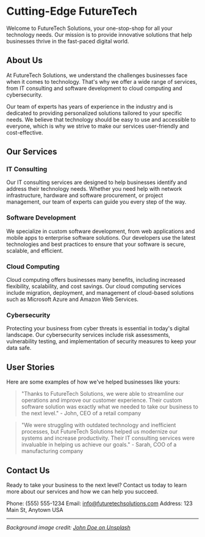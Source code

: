 <!--font:Exo 2-->

# Cutting-Edge FutureTech

Welcome to FutureTech Solutions, your one-stop-shop for all your technology needs. Our mission is to provide innovative solutions that help businesses thrive in the fast-paced digital world.

## About Us

At FutureTech Solutions, we understand the challenges businesses face when it comes to technology. That's why we offer a wide range of services, from IT consulting and software development to cloud computing and cybersecurity.

Our team of experts has years of experience in the industry and is dedicated to providing personalized solutions tailored to your specific needs. We believe that technology should be easy to use and accessible to everyone, which is why we strive to make our services user-friendly and cost-effective.

## Our Services

### IT Consulting

Our IT consulting services are designed to help businesses identify and address their technology needs. Whether you need help with network infrastructure, hardware and software procurement, or project management, our team of experts can guide you every step of the way.

### Software Development

We specialize in custom software development, from web applications and mobile apps to enterprise software solutions. Our developers use the latest technologies and best practices to ensure that your software is secure, scalable, and efficient.

### Cloud Computing

Cloud computing offers businesses many benefits, including increased flexibility, scalability, and cost savings. Our cloud computing services include migration, deployment, and management of cloud-based solutions such as Microsoft Azure and Amazon Web Services.

### Cybersecurity

Protecting your business from cyber threats is essential in today's digital landscape. Our cybersecurity services include risk assessments, vulnerability testing, and implementation of security measures to keep your data safe.

## User Stories

Here are some examples of how we've helped businesses like yours:

> "Thanks to FutureTech Solutions, we were able to streamline our operations and improve our customer experience. Their custom software solution was exactly what we needed to take our business to the next level." - John, CEO of a retail company

> "We were struggling with outdated technology and inefficient processes, but FutureTech Solutions helped us modernize our systems and increase productivity. Their IT consulting services were invaluable in helping us achieve our goals." - Sarah, COO of a manufacturing company

## Contact Us

Ready to take your business to the next level? Contact us today to learn more about our services and how we can help you succeed. 

Phone: (555) 555-1234
Email: info@futuretechsolutions.com
Address: 123 Main St, Anytown USA

---

*Background image credit: [John Doe on Unsplash](#)*

<!--

Write me content for website with wallpaper which alt text is:

"A wallpaper featuring an abstract illustration of a futuristic data center, with sleek and modern graphics and a minimalist color scheme."

The name/title of the page should not be 1:1 copy of the alt text but rather a real content of the website which is using this wallpaper.

- Use markdown format 
- Start with heading
- Heading should be short and concise
- The content should look like a real website 
- The website should not be about the wallpaper, wallpaper is just a related background
- Heading should be contain work "wallpaper" or "background"
- Include real sections like references, contact, user stories, etc. use things relevant to the page purpose.
- Feel free to use structure like headings, bullets, numbering, blockquotes, paragraphs, horizontal lines, etc.
- You can use formatting like bold or _italic_
- You can include UTF-8 emojis
- Links should be only #hash anchors (and you can refer to the document itself)
- Do not include images


---


# FutureTech Solutions: Empowering Your Business with Cutting-Edge Technology

Welcome to FutureTech Solutions, your one-stop-shop for all your technology needs. Our mission is to provide innovative solutions that help businesses thrive in the fast-paced digital world.

## About Us

At FutureTech Solutions, we understand the challenges businesses face when it comes to technology. That's why we offer a wide range of services, from IT consulting and software development to cloud computing and cybersecurity.

Our team of experts has years of experience in the industry and is dedicated to providing personalized solutions tailored to your specific needs. We believe that technology should be easy to use and accessible to everyone, which is why we strive to make our services user-friendly and cost-effective.

## Our Services

### IT Consulting

Our IT consulting services are designed to help businesses identify and address their technology needs. Whether you need help with network infrastructure, hardware and software procurement, or project management, our team of experts can guide you every step of the way.

### Software Development

We specialize in custom software development, from web applications and mobile apps to enterprise software solutions. Our developers use the latest technologies and best practices to ensure that your software is secure, scalable, and efficient.

### Cloud Computing

Cloud computing offers businesses many benefits, including increased flexibility, scalability, and cost savings. Our cloud computing services include migration, deployment, and management of cloud-based solutions such as Microsoft Azure and Amazon Web Services.

### Cybersecurity

Protecting your business from cyber threats is essential in today's digital landscape. Our cybersecurity services include risk assessments, vulnerability testing, and implementation of security measures to keep your data safe.

## User Stories

Here are some examples of how we've helped businesses like yours:

> "Thanks to FutureTech Solutions, we were able to streamline our operations and improve our customer experience. Their custom software solution was exactly what we needed to take our business to the next level." - John, CEO of a retail company

> "We were struggling with outdated technology and inefficient processes, but FutureTech Solutions helped us modernize our systems and increase productivity. Their IT consulting services were invaluable in helping us achieve our goals." - Sarah, COO of a manufacturing company

## Contact Us

Ready to take your business to the next level? Contact us today to learn more about our services and how we can help you succeed. 

Phone: (555) 555-1234
Email: info@futuretechsolutions.com
Address: 123 Main St, Anytown USA

---

*Background image credit: [John Doe on Unsplash](#)*

-->
